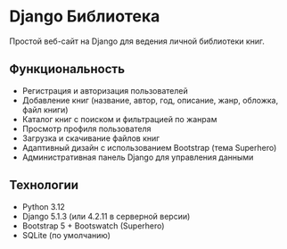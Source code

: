 # Django Библиотека

Простой веб-сайт на Django для ведения личной библиотеки книг.

## Функциональность

- Регистрация и авторизация пользователей
- Добавление книг (название, автор, год, описание, жанр, обложка, файл книги)
- Каталог книг с поиском и фильтрацией по жанрам
- Просмотр профиля пользователя
- Загрузка и скачивание файлов книг
- Адаптивный дизайн с использованием Bootstrap (тема Superhero)
- Административная панель Django для управления данными

## Технологии

- Python 3.12
- Django 5.1.3 (или 4.2.11 в серверной версии)
- Bootstrap 5 + Bootswatch (Superhero)
- SQLite (по умолчанию)
